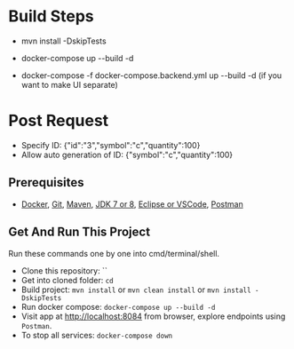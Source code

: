 
# Build Steps
* mvn install -DskipTests
* docker-compose up --build -d

* docker-compose -f docker-compose.backend.yml up --build -d (if you want to make UI separate)

# Post Request
* Specify ID: {"id":"3","symbol":"c","quantity":100}
* Allow auto generation of ID: {"symbol":"c","quantity":100}

## Prerequisites
* [Docker](), [Git](https://git-scm.com/), [Maven](), [JDK 7 or 8](), [Eclipse or VSCode](), [Postman]()

## Get And Run This Project
Run these commands one by one into cmd/terminal/shell.
* Clone this repository: ``
* Get into cloned folder: `cd `
* Build project: `mvn install` or `mvn clean install` or  `mvn install -DskipTests`
* Run docker compose: `docker-compose up --build -d`
* Visit app at [http://localhost:8084](http://localhost:8084) from browser, explore endpoints using `Postman`.
* To stop all services: `docker-compose down`

